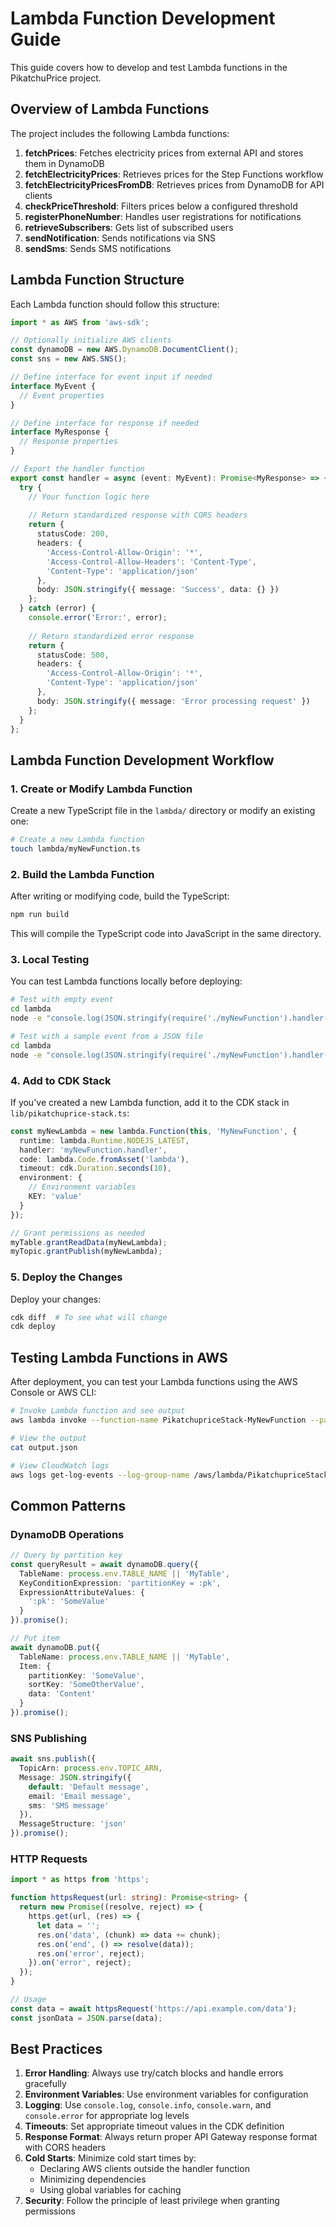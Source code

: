 # Lambda Function Development Guide

This guide covers how to develop and test Lambda functions in the PikatchuPrice project.

## Overview of Lambda Functions

The project includes the following Lambda functions:

1. **fetchPrices**: Fetches electricity prices from external API and stores them in DynamoDB
2. **fetchElectricityPrices**: Retrieves prices for the Step Functions workflow
3. **fetchElectricityPricesFromDB**: Retrieves prices from DynamoDB for API clients
4. **checkPriceThreshold**: Filters prices below a configured threshold
5. **registerPhoneNumber**: Handles user registrations for notifications
6. **retrieveSubscribers**: Gets list of subscribed users
7. **sendNotification**: Sends notifications via SNS
8. **sendSms**: Sends SMS notifications

## Lambda Function Structure

Each Lambda function should follow this structure:

```typescript
import * as AWS from 'aws-sdk';

// Optionally initialize AWS clients
const dynamoDB = new AWS.DynamoDB.DocumentClient();
const sns = new AWS.SNS();

// Define interface for event input if needed
interface MyEvent {
  // Event properties
}

// Define interface for response if needed
interface MyResponse {
  // Response properties
}

// Export the handler function
export const handler = async (event: MyEvent): Promise<MyResponse> => {
  try {
    // Your function logic here
    
    // Return standardized response with CORS headers
    return {
      statusCode: 200,
      headers: {
        'Access-Control-Allow-Origin': '*',
        'Access-Control-Allow-Headers': 'Content-Type',
        'Content-Type': 'application/json'
      },
      body: JSON.stringify({ message: 'Success', data: {} })
    };
  } catch (error) {
    console.error('Error:', error);
    
    // Return standardized error response
    return {
      statusCode: 500,
      headers: {
        'Access-Control-Allow-Origin': '*',
        'Content-Type': 'application/json'
      },
      body: JSON.stringify({ message: 'Error processing request' })
    };
  }
};
```

## Lambda Function Development Workflow

### 1. Create or Modify Lambda Function

Create a new TypeScript file in the `lambda/` directory or modify an existing one:

```bash
# Create a new Lambda function
touch lambda/myNewFunction.ts
```

### 2. Build the Lambda Function

After writing or modifying code, build the TypeScript:

```bash
npm run build
```

This will compile the TypeScript code into JavaScript in the same directory.

### 3. Local Testing

You can test Lambda functions locally before deploying:

```bash
# Test with empty event
cd lambda
node -e "console.log(JSON.stringify(require('./myNewFunction').handler({})))"

# Test with a sample event from a JSON file
cd lambda
node -e "console.log(JSON.stringify(require('./myNewFunction').handler(require('./test-event.json'))))"
```

### 4. Add to CDK Stack

If you've created a new Lambda function, add it to the CDK stack in `lib/pikatchuprice-stack.ts`:

```typescript
const myNewLambda = new lambda.Function(this, 'MyNewFunction', {
  runtime: lambda.Runtime.NODEJS_LATEST,
  handler: 'myNewFunction.handler',
  code: lambda.Code.fromAsset('lambda'),
  timeout: cdk.Duration.seconds(10),
  environment: {
    // Environment variables
    KEY: 'value'
  }
});

// Grant permissions as needed
myTable.grantReadData(myNewLambda);
myTopic.grantPublish(myNewLambda);
```

### 5. Deploy the Changes

Deploy your changes:

```bash
cdk diff  # To see what will change
cdk deploy
```

## Testing Lambda Functions in AWS

After deployment, you can test your Lambda functions using the AWS Console or AWS CLI:

```bash
# Invoke Lambda function and see output
aws lambda invoke --function-name PikatchupriceStack-MyNewFunction --payload '{}' output.json

# View the output
cat output.json

# View CloudWatch logs
aws logs get-log-events --log-group-name /aws/lambda/PikatchupriceStack-MyNewFunction --log-stream-name $(aws logs describe-log-streams --log-group-name /aws/lambda/PikatchupriceStack-MyNewFunction --order-by LastEventTime --descending --limit 1 --query 'logStreams[0].logStreamName' --output text)
```

## Common Patterns

### DynamoDB Operations

```typescript
// Query by partition key
const queryResult = await dynamoDB.query({
  TableName: process.env.TABLE_NAME || 'MyTable',
  KeyConditionExpression: 'partitionKey = :pk',
  ExpressionAttributeValues: {
    ':pk': 'SomeValue'
  }
}).promise();

// Put item
await dynamoDB.put({
  TableName: process.env.TABLE_NAME || 'MyTable',
  Item: {
    partitionKey: 'SomeValue',
    sortKey: 'SomeOtherValue',
    data: 'Content'
  }
}).promise();
```

### SNS Publishing

```typescript
await sns.publish({
  TopicArn: process.env.TOPIC_ARN,
  Message: JSON.stringify({
    default: 'Default message',
    email: 'Email message',
    sms: 'SMS message'
  }),
  MessageStructure: 'json'
}).promise();
```

### HTTP Requests

```typescript
import * as https from 'https';

function httpsRequest(url: string): Promise<string> {
  return new Promise((resolve, reject) => {
    https.get(url, (res) => {
      let data = '';
      res.on('data', (chunk) => data += chunk);
      res.on('end', () => resolve(data));
      res.on('error', reject);
    }).on('error', reject);
  });
}

// Usage
const data = await httpsRequest('https://api.example.com/data');
const jsonData = JSON.parse(data);
```

## Best Practices

1. **Error Handling**: Always use try/catch blocks and handle errors gracefully
2. **Environment Variables**: Use environment variables for configuration
3. **Logging**: Use `console.log`, `console.info`, `console.warn`, and `console.error` for appropriate log levels
4. **Timeouts**: Set appropriate timeout values in the CDK definition
5. **Response Format**: Always return proper API Gateway response format with CORS headers
6. **Cold Starts**: Minimize cold start times by:
   - Declaring AWS clients outside the handler function
   - Minimizing dependencies
   - Using global variables for caching
7. **Security**: Follow the principle of least privilege when granting permissions 